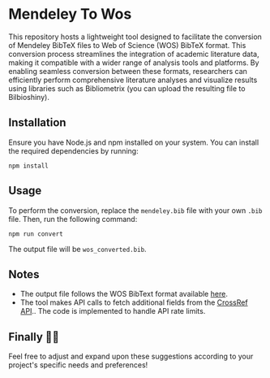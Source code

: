 # Mendeley To Wos

This repository hosts a lightweight tool designed to facilitate the conversion of Mendeley BibTeX files to Web of Science (WOS) BibTeX format. This conversion process streamlines the integration of academic literature data, making it compatible with a wider range of analysis tools and platforms. By enabling seamless conversion between these formats, researchers can efficiently perform comprehensive literature analyses and visualize results using libraries such as Bibliometrix (you can upload the resulting file to Bilbioshiny).

## Installation

Ensure you have Node.js and npm installed on your system. You can install the required dependencies by running:

```shell
npm install
```

## Usage

To perform the conversion, replace the `mendeley.bib` file with your own `.bib` file. Then, run the following command:

```shell
npm run convert
```

The output file will be `wos_converted.bib`.

## Notes

- The output file follows the WOS BibText format available [here](https://images.webofknowledge.com/images/help/WOS/hs_output_bibtex_fields.html).
- The tool makes API calls to fetch additional fields from the [CrossRef API](https://api.crossref.org/swagger-ui/index.html#/Works/get_works__doi_).. The code is implemented to handle API rate limits.

## Finally 👌🏻

Feel free to adjust and expand upon these suggestions according to your project's specific needs and preferences!
